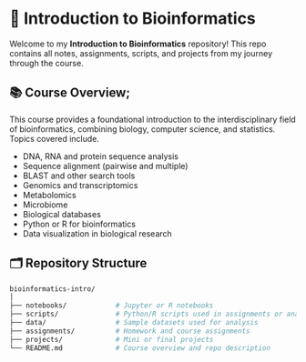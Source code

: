 # 🧬 Introduction to Bioinformatics 

Welcome to my **Introduction to Bioinformatics** repository! This repo contains all notes, assignments, scripts, and projects from my journey through the course.

## 📚 Course Overview;

This course provides a foundational introduction to the interdisciplinary field of bioinformatics, combining biology, computer science, and statistics. Topics covered include.

- DNA, RNA and protein sequence analysis
- Sequence alignment (pairwise and multiple) 
- BLAST and other search tools
- Genomics and transcriptomics
- Metabolomics
- Microbiome 
- Biological databases
- Python or R for bioinformatics
- Data visualization in biological research

## 🗂️ Repository Structure 

```bash
bioinformatics-intro/
│
├── notebooks/            # Jupyter or R notebooks
├── scripts/              # Python/R scripts used in assignments or analysis
├── data/                 # Sample datasets used for analysis
├── assignments/          # Homework and course assignments
├── projects/             # Mini or final projects
└── README.md             # Course overview and repo description
